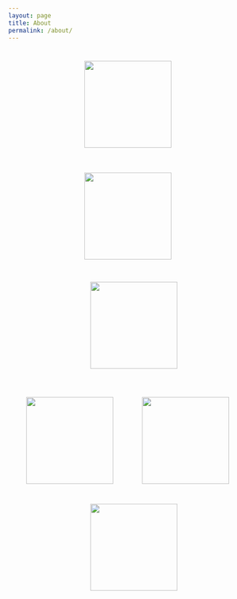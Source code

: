 ```yaml
---
layout: page
title: About
permalink: /about/
---
```

<p align="center">
<a href ="http://users.eecs.northwestern.edu/~rll943/" class="magic-button" title="Rosanne Liu, PhD Candidate"><img src="{{ '/img/rosanne.png' | prepend: site.baseurl }}" alt="" height="175" width="175" hspace="55" vspace="25"></a>&nbsp;&nbsp;&nbsp;&nbsp;&nbsp;&nbsp;
<a href ="http://users.eecs.northwestern.edu/~drp925/" class="magic-button" title="Dr. Diana Palsetia, Data Scientist 4C"><img src="{{ '/img/diana.png' | prepend: site.baseurl }}" alt="" height="175" width="175" hspace="55" vspace="25"></a>&nbsp;&nbsp;&nbsp;&nbsp;&nbsp;&nbsp;
<a href ="http://www.arindampaul.me" class="magic-button" title="Arindam Paul, PhD Candidate"><img src="{{ '/img/arindam.png' | prepend: site.baseurl }}" alt="" height="175" width="175" hspace="35" vspace="20"></a><br><br>
<a href ="http://users.eecs.northwestern.edu/~rav650/" class="magic-button" title="Reda Al-Bahrani, PhD Candidate"><img src="{{ '/img/reda.png' | prepend: site.baseurl }}" alt="" height="175" width="175" hspace="15" vspace="20"></a>&nbsp;&nbsp;&nbsp;&nbsp;&nbsp;&nbsp;
<a href ="http://www.cs.northwestern.edu/~dkj755/" class="magic-button" title="Dipendra Jha, PhD Student"><img src="{{ '/img/dipendra.png' | prepend: site.baseurl }}" alt="" height="175" width="175" hspace="15" vspace="20"></a>&nbsp;&nbsp;&nbsp;&nbsp;&nbsp;&nbsp;
<a href ="http://users.eecs.northwestern.edu/~choudhar/" class="magic-button" title="Prof. Alok Choudhary, Principal Investigator"><img src="{{ '/img/alok.png' | prepend: site.baseurl }}" alt="" height="175" width="175" hspace="15" vspace="20"></a>
</p>

